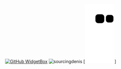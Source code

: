 [![GitHub WidgetBox](https://github-widgetbox.vercel.app/api/profile?username=sourcingdenis&data=repositories,stars)](https://github.com/Jurredr/github-widgetbox)
<img src="https://img.shields.io/twitter/follow/sourcingdenis?logo=twitter&style=for-the-badge" alt="sourcingdenis" />
 [![Snake animation](https://github.com/madushadhanushka/github-readme/blob/output/github-contribution-snake.svg)]
 
 
